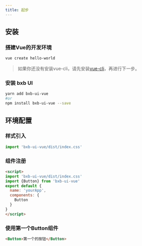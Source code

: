 ```yaml
---
title: 起步
---
```

## 安装
### 搭建Vue的开发环境
```sh
vue create hello-world
```
> 如果你还没有安装vue-cli，请先安装[vue-cli](https://cli.vuejs.org/zh/guide/installation.html)，再进行下一步。
### 安装 bxb UI
```sh
yarn add bxb-ui-vue
#or
npm install bxb-ui-vue --save
```
## 环境配置
### 样式引入
```js
import 'bxb-ui-vue/dist/index.css'
```
### 组件注册
```html
<script>
import 'bxb-ui-vue/dist/index.css'
import {Button} from 'bxb-ui-vue'
export default {
  name: 'yourApp',
  components: {
    Button
  }
}
</script>
```
### 使用第一个Button组件
```html
<Button>第一个的按钮</Button>
```